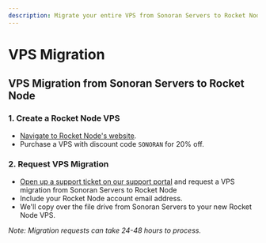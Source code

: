 ```yaml
---
description: Migrate your entire VPS from Sonoran Servers to Rocket Node!
---
```


# VPS Migration

## VPS Migration from Sonoran Servers to Rocket Node

### 1. Create a Rocket Node VPS

* [Navigate to Rocket Node's website](https://rocketnode.com/sonoran).
* Purchase a VPS with discount code `SONORAN` for 20% off.

### 2. Request VPS Migration

* [Open up a support ticket on our support portal](https://support.sonoransoftware.com) and request a VPS migration from Sonoran Servers to Rocket Node
* Include your Rocket Node account email address.
* We'll copy over the file drive from Sonoran Servers to your new Rocket Node VPS.

_Note: Migration requests can take 24-48 hours to process._&#x20;

